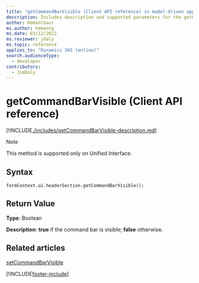 ```yaml
---
title: "getCommandBarVisible (Client API reference) in model-driven apps"
description: Includes description and supported parameters for the getCommandBarVisible method.
author: HemantGaur
ms.author: hemantg
ms.date: 03/12/2022
ms.reviewer: jdaly
ms.topic: reference
applies_to: "Dynamics 365 (online)"
search.audienceType: 
  - developer
contributors:
  - JimDaly
---
```


# getCommandBarVisible (Client API reference)

[!INCLUDE[./includes/getCommandBarVisible-description.md](./includes/getCommandBarVisible-description.md)]

> [!NOTE]
> This method is supported only on Unified Interface.

## Syntax

`formContext.ui.headerSection.getCommandBarVisible();`

## Return Value

**Type**: Boolean

**Description**: **true** if the command bar is visible; **false** otherwise.

## Related articles

[setCommandBarVisible](setCommandBarVisible.md)

[!INCLUDE[footer-include](../../../../../includes/footer-banner.md)]
